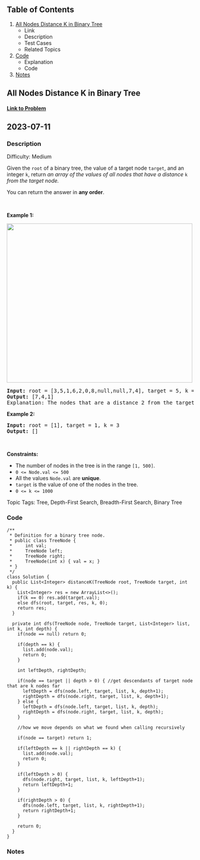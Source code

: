 ## Table of Contents
1. [All Nodes Distance K in Binary Tree](#All-Nodes-Distance-K-in-Binary-Tree)
	- Link
	- Description
	- Test Cases
	- Related Topics
2. [Code](#Code)
	- Explanation
	- Code
3. [Notes](#Notes)

## All Nodes Distance K in Binary Tree
#### <a href="https://leetcode.com/problems/all-nodes-distance-k-in-binary-tree/"> Link to Problem</a>
## 2023-07-11

### Description
Difficulty: Medium
<p>Given the <code>root</code> of a binary tree, the value of a target node <code>target</code>, and an integer <code>k</code>, return <em>an array of the values of all nodes that have a distance </em><code>k</code><em> from the target node.</em></p>

<p>You can return the answer in <strong>any order</strong>.</p>

<p>&nbsp;</p>
<p><strong class="example">Example 1:</strong></p>
<img alt="" src="https://s3-lc-upload.s3.amazonaws.com/uploads/2018/06/28/sketch0.png" style="width: 500px; height: 429px;" />
<pre>
<strong>Input:</strong> root = [3,5,1,6,2,0,8,null,null,7,4], target = 5, k = 2
<strong>Output:</strong> [7,4,1]
Explanation: The nodes that are a distance 2 from the target node (with value 5) have values 7, 4, and 1.
</pre>

<p><strong class="example">Example 2:</strong></p>

<pre>
<strong>Input:</strong> root = [1], target = 1, k = 3
<strong>Output:</strong> []
</pre>

<p>&nbsp;</p>
<p><strong>Constraints:</strong></p>

<ul>
	<li>The number of nodes in the tree is in the range <code>[1, 500]</code>.</li>
	<li><code>0 &lt;= Node.val &lt;= 500</code></li>
	<li>All the values <code>Node.val</code> are <strong>unique</strong>.</li>
	<li><code>target</code> is the value of one of the nodes in the tree.</li>
	<li><code>0 &lt;= k &lt;= 1000</code></li>
</ul>


Topic Tags: Tree, Depth-First Search, Breadth-First Search, Binary Tree 
	
### Code
```  
/**
 * Definition for a binary tree node.
 * public class TreeNode {
 *     int val;
 *     TreeNode left;
 *     TreeNode right;
 *     TreeNode(int x) { val = x; }
 * }
 */
class Solution {
  public List<Integer> distanceK(TreeNode root, TreeNode target, int k) {
    List<Integer> res = new ArrayList<>();
    if(k == 0) res.add(target.val);
    else dfs(root, target, res, k, 0);
    return res;
  }
  
  private int dfs(TreeNode node, TreeNode target, List<Integer> list, int k, int depth) {
    if(node == null) return 0;
    
    if(depth == k) {
      list.add(node.val);
      return 0;
    }
    
    int leftDepth, rightDepth;
    
    if(node == target || depth > 0) { //get descendants of target node that are k nodes far 
      leftDepth = dfs(node.left, target, list, k, depth+1);
      rightDepth = dfs(node.right, target, list, k, depth+1);
    } else {
      leftDepth = dfs(node.left, target, list, k, depth);
      rightDepth = dfs(node.right, target, list, k, depth);
    }
    
    //how we move depends on what we found when calling recursively
    
    if(node == target) return 1;
    
    if(leftDepth == k || rightDepth == k) {
      list.add(node.val);
      return 0;
    }
    
    if(leftDepth > 0) {
      dfs(node.right, target, list, k, leftDepth+1);
      return leftDepth+1;
    }
    
    if(rightDepth > 0) {
      dfs(node.left, target, list, k, rightDepth+1);
      return rightDepth+1;
    }
    
    return 0;
  }
} 
```
### Notes
 